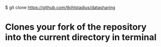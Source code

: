 $ git clone https://github.com/tkihlstadius/datasharing
# Clones your fork of the repository into the current directory in terminal

